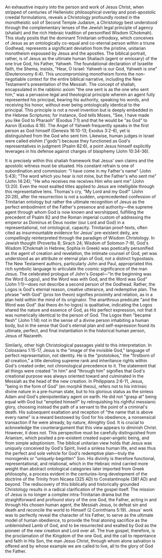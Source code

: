 An exhaustive inquiry into the person and work of Jesus Christ, when stripped of centuries of Hellenistic philosophical overlay and post-apostolic creedal formulations, reveals a Christology profoundly rooted in the monotheistic soil of Second Temple Judaism, a Christology best understood through the complementary lenses of the Jewish legal principle of agency (shaliah) and the rich Hebraic tradition of personified Wisdom (Chokmah). This study posits that the dominant Trinitarian orthodoxy, which conceives of Jesus as an ontologically co-equal and co-eternal person within a triune Godhead, represents a significant deviation from the pristine, unitarian monotheism espoused by Jesus and the apostles. The biblical portrait, rather, is of Jesus as the ultimate human Shaliach (agent or emissary) of the one true God, his Father, Yahweh. The foundational declaration of Israelite faith, the Shema, insists, "Hear, O Israel: Yahweh is our God, Yahweh is one" (Deuteronomy 6:4). This uncompromising monotheism forms the non-negotiable context for the entire biblical narrative, including the New Testament's presentation of the Messiah. The concept of shaliah, encapsulated in the rabbinic axiom "the one sent is as the one who sent him," was a pervasive legal and theological principle wherein an agent fully represented his principal, bearing his authority, speaking his words, and receiving his honor, without ever being ontologically identical to the principal. This principle is not a novel invention but is deeply embedded in the Hebrew Scriptures; for instance, God tells Moses, "See, I have made you like God to Pharaoh" (Exodus 7:1) and that he would be "as God" to Aaron (Exodus 4:16). The Angel of Yahweh frequently speaks in the first person as God himself (Genesis 16:10-13; Exodus 3:2-6), yet is distinguished from the God who sent him. Likewise, human judges in Israel were called elohim ("gods") because they functioned as God's representatives in judgment (Psalm 82:6), a point Jesus himself explicitly leverages in his defense against charges of blasphemy (John 10:34-36).


It is precisely within this shaliah framework that Jesus’ own claims and the apostolic witness must be situated. His constant refrain is one of subordination and commission: "I have come in my Father's name" (John 5:43); "The word which you hear is not mine, but the Father's who sent me" (John 14:24); "He who receives me receives Him who sent me" (John 13:20). Even the most exalted titles applied to Jesus are intelligible through this representative lens. Thomas's cry, "My Lord and my God!" (John 20:28), after the resurrection is not a sudden, unprecedented confession of Trinitarian ontology but rather the ultimate recognition of Jesus as the perfect embodiment of the Father's presence and authority—the supreme agent through whom God is now known and worshipped, fulfilling the precedent of Psalm 82 and the Roman imperial custom of addressing the emperor as Dominus et Deus noster (our Lord and God) in a representational, not ontological, capacity. Trinitarian proof-texts, often cited as insurmountable evidence for Jesus’ pre-existent deity, are compellingly reinterpreted through the paradigm of Wisdom Christology. In Jewish thought (Proverbs 8; Sirach 24; Wisdom of Solomon 7-9), God's Wisdom (Chokmah in Hebrew, Sophia in Greek) was poetically personified as the agent of creation and revelation, the intimate counsel of God, yet was understood as an attribute or eternal plan of God, not a distinct hypostasis. The New Testament authors, particularly John and Paul, appropriated this rich symbolic language to articulate the cosmic significance of the man Jesus. The celebrated prologue of John's Gospel—"In the beginning was the Word (Logos), and the Word was with God, and the Word was God" (John 1:1)—does not describe a second person of the Godhead. Rather, the Logos is God's eternal reason, creative utterance, and redemptive plan. The phrase "with God" (pros ton theon) signifies proximity and relation, as in a plan held within the mind of its originator. The anarthrous predicate "and the Word was God" (kai theos ên ho logos) is qualitative, indicating the Logos shared the nature and essence of God, as His perfect expression, not that it was numerically identical to the person of God. The Logos then "became flesh" (John 1:14) not in the sense of a divine person inhabiting a human body, but in the sense that God's eternal plan and self-expression found its ultimate, perfect, and final instantiation in the historical human person, Jesus of Nazareth.


Similarly, other high Christological passages yield to this interpretation. In Colossians 1:15-17, Jesus is the "image of the invisible God," language of perfect representation, not identity. He is the "prototokos," the "firstborn of all creation," a title denoting supreme rank and inheritance rights within God's created order, not chronological precedence to it. The statement that all things were created "in him" and "through him" signifies that God's creational purpose was always oriented toward and culminated in the Messiah as the head of the new creation. In Philippians 2:6-11, Jesus, "being in the form of God" (en morphē theou), refers not to his intrinsic divine nature in a pre-human state, but to his glorious status as the sinless Adam and God's plenipotentiary agent on earth. He did not "grasp at" being equal with God but "emptied himself" by relinquishing his rightful messianic glory, choosing instead the path of a servant to the point of a criminal's death. His subsequent exaltation and reception of "the name that is above every name" is a reward bestowed by God for his obedience, a nonsensical transaction if he were already, by nature, Almighty God. It is crucial to acknowledge the counterargument that this view appears to diminish Christ. However, it does not. This perspective must be carefully distinguished from Arianism, which posited a pre-existent created super-angelic being, and from simple adoptionism. The biblical unitarian view holds that Jesus was uniquely conceived by God's Spirit, lived a sinless human life, and was thus the perfect and sole vehicle for God's redemptive plan—truly the monogenēs or "uniquely-begotten" Son. His divinity is therefore functional, representational, and relational, which in the Hebraic mind carried more weight than abstract ontological categories later imported from Greek philosophy, a process evident in the centuries-long development of the doctrine of the Trinity from Nicaea (325 AD) to Constantinople (381 AD) and beyond. The rediscovery of this biblically and historically grounded Christology results in a radical clarification of the gospel itself. The mission of Jesus is no longer a complex intra-Trinitarian drama but the straightforward and profound story of the one God, the Father, acting in and through His chosen human agent, the Messiah Jesus, to defeat sin and death and reconcile the world to Himself (2 Corinthians 5:19). Jesus' work was to perfectly reveal the character of his Father, to serve as the ultimate model of human obedience, to provide the final atoning sacrifice as the unblemished Lamb of God, and to be resurrected and exalted by God as the pioneer of the new creation and Lord over all. The true gospel, therefore, is the proclamation of the Kingdom of the one God, and the call to repentance and faith in His Son, the man Jesus Christ, through whom alone salvation is offered and by whose example we are called to live, all to the glory of God the Father.
